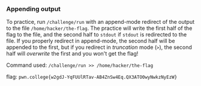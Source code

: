 ### Appending output

To practice, run `/challenge/run` with an append-mode redirect of the output to the file `/home/hacker/the-flag`. The practice will write the first half of the flag to the file, and the second half to `stdout` if `stdout` is redirected to the file. If you properly redirect in append-mode, the second half will be appended to the first, but if you redirect in _truncation_ mode (`>`), the second half will _overwrite_ the first and you won't get the flag!

Command used: 
`/challenge/run >> /home/hacker/the-flag`

flag: `pwn.college{w2gdJ-YqFUUlRTav-AB4ZnSw4Eq.QX3ATO0wyNwkzNyEzW}`

